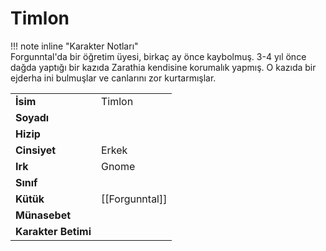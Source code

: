 # Timlon   
  
  
!!! note inline "Karakter Notları"  
	Forgunntal'da bir öğretim üyesi, birkaç ay önce kaybolmuş. 3-4 yıl önce dağda yaptığı bir kazıda Zarathia kendisine korumalık yapmış. O kazıda bir ejderha ini bulmuşlar ve canlarını zor kurtarmışlar.  
  
  
|  |  |  
|---|---|  
| **İsim** | Timlon |  
| **Soyadı** |  |  
| **Hizip** |  |  
| **Cinsiyet** | Erkek |  
| **Irk** | Gnome |  
| **Sınıf** |  |  
| **Kütük** | [[Forgunntal]] |  
| **Münasebet** |  |  
| **Karakter Betimi** |  |  
